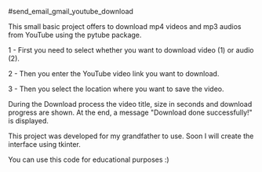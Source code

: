 #send_email_gmail_youtube_download

This small basic project offers to download mp4 videos and mp3 audios from YouTube using the pytube package.

  1 - First you need to select whether you want to download video (1) or audio (2).

  2 - Then you enter the YouTube video link you want to download.

  3 - Then you select the location where you want to save the video.

  During the Download process the video title, size in seconds and download progress are shown. At the end, a message "Download done successfully!" is displayed.

  This project was developed for my grandfather to use. Soon I will create the interface using tkinter.

  You can use this code for educational purposes :)

